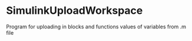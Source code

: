 # SimulinkUploadWorkspace
Program for uploading in blocks and functions values of variables from .m file
